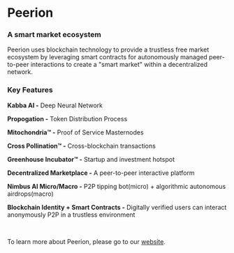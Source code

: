 # Peerion
<h3>A smart market ecosystem</h3>
<p>Peerion uses blockchain technology to provide a trustless free market ecosystem by leveraging smart contracts for autonomously managed peer-to-peer interactions to create a "smart market" within a decentralized network.

</p>

<h3>Key Features</h3>

<p><b>Kabba AI -</b> Deep Neural Network</p>
<p><b>Propogation -</b> Token Distribution Process</p>
<p><b>Mitochondria™ -</b> Proof of Service Masternodes</p>
<p><b>Cross Pollination™ -</b> Cross-blockchain transactions</p>
<p><b>Greenhouse Incubator™ -</b> Startup and investment hotspot</p>
<p><b>Decentralized Marketplace -</b> A peer-to-peer interactive platform</p>
<p><b>Nimbus AI Micro/Macro -</b> P2P tipping bot(micro) + algorithmic autonomous airdrops(macro)</p>
<p><b>Blockchain Identity + Smart Contracts -</b> Digitally verified users can interact anonymously P2P in a trustless environment</p>
<br>
<p>To learn more about Peerion, please go to our <a href="https://www.hyperionx.org/"> website</a>.</p>
